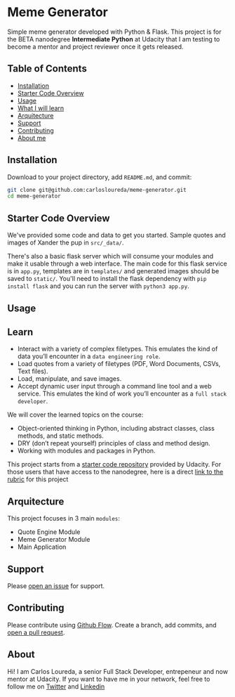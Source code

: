 # Meme Generator

Simple meme generator developed with Python & Flask.
This project is for the BETA nanodegree **Intermediate Python** at Udacity that I am testing to become a mentor and project reviewer once it gets released.

## Table of Contents

- [Installation](#installation)
- [Starter Code Overview](#startercode)
- [Usage](#usage)
- [What I will learn](#learn)
- [Arquitecture](#arquitecture)
- [Support](#support)
- [Contributing](#contributing)
- [About me](#about)

## Installation

Download to your project directory, add `README.md`, and commit:

```sh
git clone git@github.com:carlosloureda/meme-generator.git
cd meme-generator
```

## Starter Code Overview

We've provided some code and data to get you started. Sample quotes and images of Xander the pup in `src/_data/`.

There's also a basic flask server which will consume your modules and make it usable through a web interface. The main code for this flask service is in `app.py`, templates are in `templates/` and generated images should be saved to `static/`. You'll need to install the flask dependency with `pip install flask` and you can run the server with `python3 app.py`.

## Usage

<!-- TODO: WIP -->

## Learn

- Interact with a variety of complex filetypes. This emulates the kind of data you’ll encounter in a `data engineering role`.
- Load quotes from a variety of filetypes (PDF, Word Documents, CSVs, Text files).
- Load, manipulate, and save images.
- Accept dynamic user input through a command line tool and a web service. This emulates the kind of work you’ll encounter as a `full stack developer`.

We will cover the learned topics on the course:

- Object-oriented thinking in Python, including abstract classes, class methods, and static methods.
- DRY (don’t repeat yourself) principles of class and method design.
- Working with modules and packages in Python.

This project starts from a [starter code repository](https://github.com/udacity/PYND/tree/master/02_meme_gen_starter) provided by Udacity.
For those users that have access to the nanodegree, here is a direct [link to the rubric](https://review.udacity.com/#!/rubrics/2709/view) for this project

## Arquitecture

This project focuses in 3 main `modules`:

- Quote Engine Module
- Meme Generator Module
- Main Application

## Support

Please [open an issue](https://github.com/carlosloureda/meme-generator/issues/new) for support.

## Contributing

Please contribute using [Github Flow](https://guides.github.com/introduction/flow/). Create a branch, add commits, and [open a pull request](https://github.com/carlosloureda/meme-generator/compare/).

## About

Hi! I am Carlos Loureda, a senior Full Stack Developer, entrepeneur and now mentor at Udacity. If you want to have me in your network, feel free to follow me on [Twitter](https://twitter.com/carlosloureda) and [Linkedin](https://www.linkedin.com/in/carlos-loureda-parrado)
